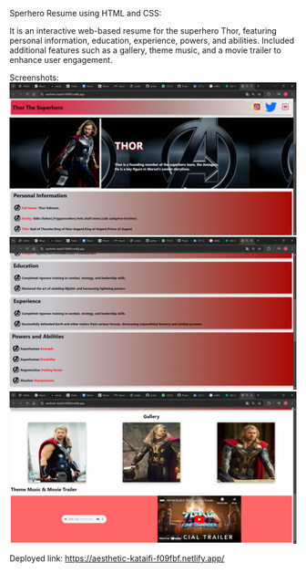 Sperhero Resume using HTML and CSS:

It is an interactive web-based resume for the superhero Thor, featuring personal information, education, experience, powers, and abilities.
Included additional features such as a gallery, theme music, and a movie trailer to enhance user engagement.

Screenshots:
![](.images/image.png)
![alt text](.images/image-1.png)
![alt text](.images/image-2.png)

Deployed link: https://aesthetic-kataifi-f09fbf.netlify.app/